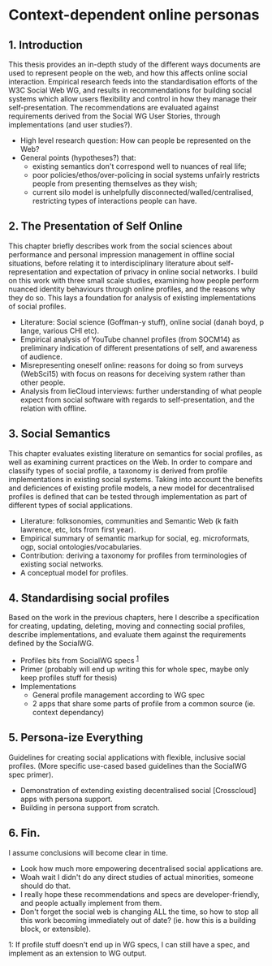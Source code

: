 # Context-dependent online personas

## 1. Introduction

This thesis provides an in-depth study of the different ways documents are used to represent people on the web, and how this affects online social interaction. Empirical research feeds into the standardisation efforts of the W3C Social Web WG, and results in recommendations for building social systems which allow users flexibility and control in how they manage their self-presentation. The recommendations are evaluated against requirements derived from the Social WG User Stories, through implementations (and user studies?).

* High level research question: How can people be represented on the Web?
* General points (hypotheses?) that:
  * existing semantics don't correspond well to nuances of real life;
  * poor policies/ethos/over-policing in social systems unfairly restricts people from presenting themselves as they wish;
  * current silo model is unhelpfully disconnected/walled/centralised, restricting types of interactions people can have.

## 2. The Presentation of Self Online

This chapter briefly describes work from the social sciences about performance and personal impression management in offline social situations, before relating it to interdisciplinary literature about self-representation and expectation of privacy in online social networks. I build on this work with three small scale studies, examining how people perform nuanced identity behaviours through online profiles, and the reasons why they do so. This lays a foundation for analysis of existing implementations of social profiles.

* Literature: Social science (Goffman-y stuff), online social (danah boyd, p lange, various CHI etc).
* Empirical analysis of YouTube channel profiles (from SOCM14) as preliminary indication of different presentations of self, and awareness of audience.
* Misrepresenting oneself online: reasons for doing so from surveys (WebSci15) with focus on reasons for deceiving system rather than other people.
* Analysis from lieCloud interviews: further understanding of what people expect from social software with regards to self-presentation, and the relation with offline.

## 3. Social Semantics

This chapter evaluates existing literature on semantics for social profiles, as well as examining current practices on the Web. In order to compare and classify types of social profile, a taxonomy is derived from profile implementations in existing social systems. Taking into account the benefits and deficiences of existing profile models, a new model for decentralised profiles is defined that can be tested through implementation as part of different types of social applications.

* Literature: folksonomies, communities and Semantic Web (k faith lawrence, etc, lots from first year).
* Empirical summary of semantic markup for social, eg. microformats, ogp, social ontologies/vocabularies.
* Contribution: deriving a taxonomy for profiles from terminologies of existing social networks.
* A conceptual model for profiles.

## 4. Standardising social profiles

Based on the work in the previous chapters, here I describe a specification for creating, updating, deleting, moving and connecting social profiles, describe implementations, and evaluate them against the requirements defined by the SocialWG.

* Profiles bits from SocialWG specs <sup>[1](#contingency)</sup>
* Primer (probably will end up writing this for whole spec, maybe only keep profiles stuff for thesis)
* Implementations
  * General profile management according to WG spec
  * 2 apps that share some parts of profile from a common source (ie. context dependancy)

## 5. Persona-ize Everything

Guidelines for creating social applications with flexible, inclusive social profiles. (More specific use-cased based guidelines than the SocialWG spec primer).

* Demonstration of extending existing decentralised social [Crosscloud] apps with persona support.
* Building in persona support from scratch.

## 6. Fin.
  
I assume conclusions will become clear in time.

* Look how much more empowering decentralised social applications are.
* Woah wait I didn't do any direct studies of actual minorities, someone should do that.
* I really hope these recommendations and specs are developer-friendly, and people actually implement from them.
* Don't forget the social web is changing ALL the time, so how to stop all this work becoming immediately out of date? (ie. how this is a building block, or extensible).

<a name="contingency">1</a>: If profile stuff doesn't end up in WG specs, I can still have a spec, and implement as an extension to WG output.